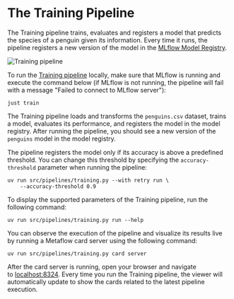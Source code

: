 # The Training Pipeline

The Training pipeline trains, evaluates and registers a model that predicts the species of a penguin given its information. Every time it runs, the pipeline registers a new version of the model in the [MLflow Model Registry](https://mlflow.org/docs/latest/model-registry.html).

![Training pipeline](.guide/training-pipeline/images/training.png)

To run the [Training pipeline](src/pipelines/training.py) locally, make sure that MLflow is running and execute the command below (if MLflow is not running, the pipeline will fail with a message "Failed to connect to MLflow server"):

```shell
just train
```

The Training pipeline loads and transforms the `penguins.csv` dataset, trains a model, evaluates its performance, and registers the model in the model registry. After running the pipeline, you should see a new version of the `penguins` model in the model registry.

The pipeline registers the model only if its accuracy is above a predefined threshold. You can change this threshold by specifying the `accuracy-threshold` parameter when running the pipeline:

```shell
uv run src/pipelines/training.py --with retry run \
    --accuracy-threshold 0.9
```

To display the supported parameters of the Training pipeline, run the following command:

```shell
uv run src/pipelines/training.py run --help
```

You can observe the execution of the pipeline and visualize its results live by running a Metaflow card server using the following command:

```shell
uv run src/pipelines/training.py card server
```

After the card server is running, open your browser and navigate to [localhost:8324](http://localhost:8324/). Every time you run the Training pipeline, the viewer will automatically update to show the cards related to the latest pipeline execution.